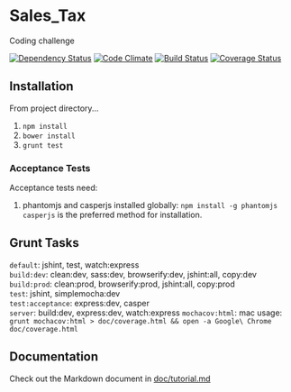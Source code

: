 Sales_Tax
=========

Coding challenge

[![Dependency Status](https://gemnasium.com/codefellows/oaa.png)](https://gemnasium.com/codefellows/oaa)
[![Code Climate](https://codeclimate.com/github/codefellows/oaa.png)](https://codeclimate.com/github/codefellows/oaa)
[![Build Status](https://travis-ci.org/codefellows/oaa.png?branch=master)](https://travis-ci.org/codefellows/oaa)
[![Coverage Status](https://coveralls.io/repos/codefellows/oaa/badge.png)](https://coveralls.io/r/codefellows/oaa)

## Installation
From project directory...  
1. `npm install`  
2. `bower install`  
3. `grunt test`  

### Acceptance Tests
Acceptance tests need:

1. phantomjs and casperjs installed globally:
`npm install -g phantomjs casperjs` is the preferred method for installation.

## Grunt Tasks
`default`: jshint, test, watch:express  
`build:dev`: clean:dev, sass:dev, browserify:dev, jshint:all, copy:dev  
`build:prod`: clean:prod, browserify:prod, jshint:all, copy:prod  
`test`: jshint, simplemocha:dev  
`test:acceptance`: express:dev, casper  
`server`: build:dev, express:dev, watch:express
`mochacov:html`: mac usage: `grunt mochacov:html > doc/coverage.html && open -a Google\ Chrome doc/coverage.html`

## Documentation

Check out the Markdown document in
[doc/tutorial.md](https://github.com/codefellows/oaa/blob/master/doc/tutorial.md)
